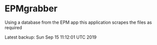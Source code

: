 # EPMgrabber
Using a database from the EPM app this application scrapes the files as required


Latest backup: Sun Sep 15 11:12:01 UTC 2019
